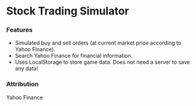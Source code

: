 # Stock Trading Simulator

### Features
+ Simulated buy and sell orders (at current market price according to Yahoo Finance).
+ Search Yahoo Finance for financial information.
+ Uses LocalStorage to store game data. Does not need a server to save any data!

### Attribution
Yahoo Finance 